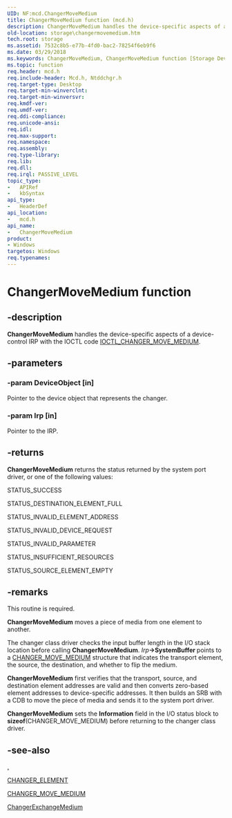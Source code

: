 ```yaml
---
UID: NF:mcd.ChangerMoveMedium
title: ChangerMoveMedium function (mcd.h)
description: ChangerMoveMedium handles the device-specific aspects of a device-control IRP with the IOCTL code IOCTL_CHANGER_MOVE_MEDIUM.
old-location: storage\changermovemedium.htm
tech.root: storage
ms.assetid: 7532c8b5-e77b-4fd0-bac2-78254f6eb9f6
ms.date: 03/29/2018
ms.keywords: ChangerMoveMedium, ChangerMoveMedium function [Storage Devices], chgrmini_a74d85d9-1b7c-45bc-a826-e60257192a09.xml, mcd/ChangerMoveMedium, storage.changermovemedium
ms.topic: function
req.header: mcd.h
req.include-header: Mcd.h, Ntddchgr.h
req.target-type: Desktop
req.target-min-winverclnt: 
req.target-min-winversvr: 
req.kmdf-ver: 
req.umdf-ver: 
req.ddi-compliance: 
req.unicode-ansi: 
req.idl: 
req.max-support: 
req.namespace: 
req.assembly: 
req.type-library: 
req.lib: 
req.dll: 
req.irql: PASSIVE_LEVEL
topic_type:
-	APIRef
-	kbSyntax
api_type:
-	HeaderDef
api_location:
-	mcd.h
api_name:
-	ChangerMoveMedium
product:
- Windows
targetos: Windows
req.typenames: 
---
```


# ChangerMoveMedium function


## -description


<b>ChangerMoveMedium</b> handles the device-specific aspects of a device-control IRP with the IOCTL code <a href="https://msdn.microsoft.com/library/windows/hardware/ff559410">IOCTL_CHANGER_MOVE_MEDIUM</a>. 


## -parameters




### -param DeviceObject [in]

Pointer to the device object that represents the changer. 


### -param Irp [in]

Pointer to the IRP. 


## -returns



<b>ChangerMoveMedium</b> returns the status returned by the system port driver, or one of the following values:
      

STATUS_SUCCESS

STATUS_DESTINATION_ELEMENT_FULL

STATUS_INVALID_ELEMENT_ADDRESS

STATUS_INVALID_DEVICE_REQUEST

STATUS_INVALID_PARAMETER

STATUS_INSUFFICIENT_RESOURCES

STATUS_SOURCE_ELEMENT_EMPTY




## -remarks



This routine is required.

<b>ChangerMoveMedium</b> moves a piece of media from one element to another.

The changer class driver checks the input buffer length in the I/O stack location before calling <b>ChangerMoveMedium</b>. <i>Irp</i><b>-&gt;SystemBuffer </b>points to a <a href="https://msdn.microsoft.com/library/windows/hardware/ff551474">CHANGER_MOVE_MEDIUM</a> structure that indicates the transport element, the source, the destination, and whether to flip the medium. 

<b>ChangerMoveMedium</b> first verifies that the transport, source, and destination element addresses are valid and then converts zero-based element addresses to device-specific addresses. It then builds an SRB with a CDB to move the piece of media and sends it to the system port driver.

<b>ChangerMoveMedium</b> sets the <b>Information</b> field in the I/O status block to <b>sizeof</b>(CHANGER_MOVE_MEDIUM) before returning to the changer class driver. 




## -see-also




<a href="https://msdn.microsoft.com/4a410f56-cdc1-4cb0-801c-62402caec4ee">,</a>



<a href="https://msdn.microsoft.com/library/windows/hardware/ff551457">CHANGER_ELEMENT</a>



<a href="https://msdn.microsoft.com/library/windows/hardware/ff551474">CHANGER_MOVE_MEDIUM</a>



<a href="https://msdn.microsoft.com/library/windows/hardware/ff551421">ChangerExchangeMedium</a>
 

 

